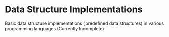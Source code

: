 # Data Structure Implementations 

Basic data structure implementations (predefined data structures) in various programming languages.(Currently Incomplete)